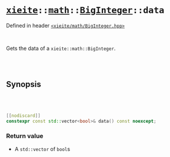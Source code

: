 # [`xieite`](../../../README.md)`::`[`math`](../../../docs/math.md)`::`[`BigInteger`](../../../docs/math/BigInteger.md)`::data`
Defined in header [`<xieite/math/BigInteger.hpp>`](../../../include/xieite/math/BigInteger.hpp)

<br/>

Gets the data of a `xieite::math::BigInteger`.

<br/><br/>

## Synopsis

<br/><br/>

```cpp
[[nodiscard]]
constexpr const std::vector<bool>& data() const noexcept;
```
### Return value
- A `std::vector` of `bool`s
